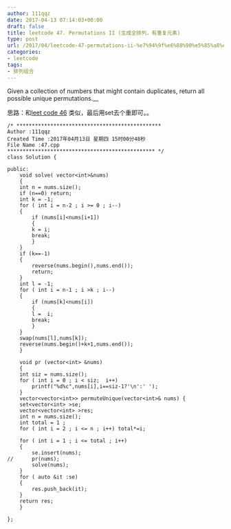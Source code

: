 ```yaml
---
author: 111qqz
date: 2017-04-13 07:14:03+00:00
draft: false
title: leetcode 47. Permutations II (生成全排列，有重复元素)
type: post
url: /2017/04/leetcode-47-permutations-ii-%e7%94%9f%e6%88%90%e5%85%a8%e6%8e%92%e5%88%97%ef%bc%8c%e6%9c%89%e9%87%8d%e5%a4%8d%e5%85%83%e7%b4%a0/
categories:
- leetcode
tags:
- 排列组合
---
```





Given a collection of numbers that might contain duplicates, return all possible unique permutations.__




思路：和[leet code 46](https://111qqz.com/wordpress/2017/04/leetcode-46-permutations-%E7%94%9F%E6%88%90%E6%89%80%E6%9C%89%E5%85%A8%E6%8E%92%E5%88%97/) 类似，最后用set去个重即可。。






    
    /* ***********************************************
    Author :111qqz
    Created Time :2017年04月13日 星期四 15时00分48秒
    File Name :47.cpp
    ************************************************ */
    class Solution {
    
    public:
        void solve( vector<int>&nums)
        {
    	int n = nums.size();
    	if (n==0) return;
    	int k = -1;
    	for ( int i = n-2 ; i >= 0 ; i--)
    	{
    	    if (nums[i]<nums[i+1])
    	    {
    		k = i;
    		break;
    	    }
    	}
    	if (k==-1)
    	{
    	    reverse(nums.begin(),nums.end());
    	    return;
    	}
    	int l = -1;
    	for ( int i = n-1 ; i >k ; i--)
    	{
    	    if (nums[k]<nums[i])
    	    {
    		l =  i;
    		break;
    	    }
    	}
    	swap(nums[l],nums[k]);
    	reverse(nums.begin()+k+1,nums.end());
        }
        
        void pr (vector<int> &nums)
        {
    	int siz = nums.size();
    	for ( int i = 0 ; i < siz;  i++)
    	    printf("%d%c",nums[i],i==siz-1?'\n':' ');
        }
        vector<vector<int>> permuteUnique(vector<int>& nums) {
    	set<vector<int> >se;
    	vector<vector<int> >res;
    	int n = nums.size();
    	int total = 1 ;
    	for ( int i = 2 ; i <= n ; i++) total*=i;
    	
    	for ( int i = 1 ; i <= total ; i++)
    	{
    	    se.insert(nums);
    //	    pr(nums);
    	    solve(nums);
    	}
    	for ( auto &it :se)
    	{
    	    res.push_back(it);
    	}
    	return res;
        }
    
    };
    

















